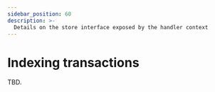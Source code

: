 ```yaml
---
sidebar_position: 60
description: >-
  Details on the store interface exposed by the handler context
---
```


# Indexing transactions

TBD.
